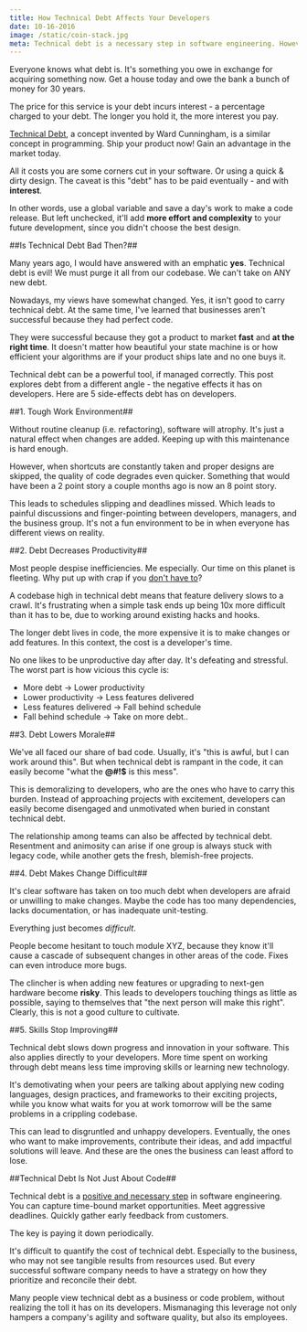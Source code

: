 ```yaml
---
title: How Technical Debt Affects Your Developers
date: 10-16-2016
image: /static/coin-stack.jpg
meta: Technical debt is a necessary step in software engineering. However, it can take its toll on your developer's productivity, morale, and skills.
---
```


<p>
<amp-img class="pure-img center" src="/static/coin-stack.jpg"
   alt="stack of coins"
   layout="responsive"
   width=900
   height=500 />
</p>

Everyone knows what debt is. It's something you owe in exchange for acquiring something now. Get a house today and owe the bank a bunch of money for 30 years.

The price for this service is your debt incurs interest - a percentage charged to your debt. The longer you hold it, the more interest you pay.

[Technical Debt][1], a concept invented by Ward Cunningham, is a similar concept in programming. Ship your product now! Gain an advantage in the market today.

All it costs you are some corners cut in your software. Or using a quick & dirty design. The caveat is this "debt" has to be paid eventually - and with **interest**.

In other words, use a global variable and save a day's work to make a code release. But left unchecked, it'll add **more effort and complexity** to your future development, since you didn't choose the best design.

##Is Technical Debt Bad Then?##

Many years ago, I would have answered with an emphatic **yes**. Technical debt is evil! We must purge it all from our codebase. We can't take on ANY new debt.

Nowadays, my views have somewhat changed. Yes, it isn't good to carry technical debt. At the same time, I've learned that businesses aren't successful because they had perfect code.

They were successful because they got a product to market **fast** and **at the right time**. It doesn't matter how beautiful your state machine is or how efficient your algorithms are if your product ships late and no one buys it.

Technical debt can be a powerful tool, if managed correctly. This post explores debt from a different angle - the negative effects it has on developers. Here are 5 side-effects debt has on developers.

##1. Tough Work Environment##

Without routine cleanup (i.e. refactoring), software will atrophy. It's just a natural effect when changes are added. Keeping up with this maintenance is hard enough.

However, when shortcuts are constantly taken and proper designs are skipped, the quality of code degrades even quicker. Something that would have been a 2 point story a couple months ago is now an 8 point story.

This leads to schedules slipping and deadlines missed. Which leads to painful discussions and finger-pointing between developers, managers, and the business group. It's not a fun environment to be in when everyone has different views on reality.

##2. Debt Decreases Productivity##

Most people despise inefficiencies. Me especially. Our time on this planet is fleeting. Why put up with crap if you [don't have to][2]?

A codebase high in technical debt means that feature delivery slows to a crawl. It's frustrating when a simple task ends up being 10x more difficult than it has to be, due to working around existing hacks and hooks.

The longer debt lives in code, the more expensive it is to make changes or add features. In this context,  the cost is a developer's time.

No one likes to be unproductive day after day. It's defeating and stressful. The worst part is how vicious this cycle is:

* More debt -> Lower productivity
* Lower productivity -> Less features delivered
* Less features delivered -> Fall behind schedule
* Fall behind schedule -> Take on more debt..

##3. Debt Lowers Morale##

We've all faced our share of bad code. Usually, it's "this is awful, but I can work around this". But when technical debt is rampant in the code, it can easily become "what the **@#!$** is this mess".

This is demoralizing to developers, who are the ones who have to carry this burden. Instead of approaching projects with excitement, developers can easily become disengaged and unmotivated when buried in constant technical debt.

The relationship among teams can also be affected by technical debt. Resentment and animosity can arise if one group is always stuck with legacy code, while another gets the fresh, blemish-free projects.

##4. Debt Makes Change Difficult##

It's clear software has taken on too much debt when developers are afraid or unwilling to make changes. Maybe the code has too many dependencies, lacks documentation, or has inadequate unit-testing.

Everything just becomes *difficult*.

People become hesitant to touch module XYZ, because they know it'll cause a cascade of subsequent changes in other areas of the code. Fixes can even introduce more bugs.

The clincher is when adding new features or upgrading to next-gen hardware become **risky**. This leads to developers touching things as little as possible, saying to themselves that "the next person will make this right". Clearly, this is not a good culture to cultivate.

##5. Skills Stop Improving##

Technical debt slows down progress and innovation in your software. This also applies directly to your developers. More time spent on working through debt means less time improving skills or learning new technology.

It's demotivating when your peers are talking about applying new coding languages, design practices, and frameworks to their exciting projects, while you know what waits for you at work tomorrow will be the same problems in a crippling codebase.

This can lead to disgruntled and unhappy developers. Eventually, the ones who want to make improvements, contribute their ideas, and add impactful solutions will leave. And these are the ones the business can least afford to lose.

##Technical Debt Is Not Just About Code##

Technical debt is a [positive and necessary step][3] in software engineering. You can capture time-bound market opportunities. Meet aggressive deadlines. Quickly gather early feedback from customers.

The key is paying it down periodically.

It's difficult to quantify the cost of technical debt. Especially to the business, who may not see tangible results from resources used. But every successful software company needs to have a strategy on how they prioritize and reconcile their debt.

Many people view technical debt as a business or code problem, without realizing the toll it has on its developers. Mismanaging this leverage not only hampers a company's agility and software quality, but also its employees.

[1]: https://en.wikipedia.org/wiki/Technical_debt
[2]: /blog/dont-put-up-with-crap.html
[3]: http://www.bigeng.io/why-the-way-we-look-at-technical-debt-is-wrong/

